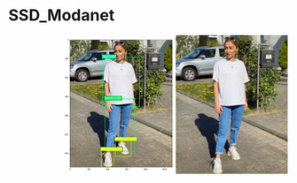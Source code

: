 # SSD_Modanet

<img src="https://github.com/BlackeWhite/SSD_Modanet/blob/master/Examples/2020-06-23_17-31-49_UTC.jpg" width="40%" style="float:right">
<img src="https://github.com/BlackeWhite/SSD_Modanet/blob/master/Examples/Cattura.PNG" width="40%" style="float:right">
